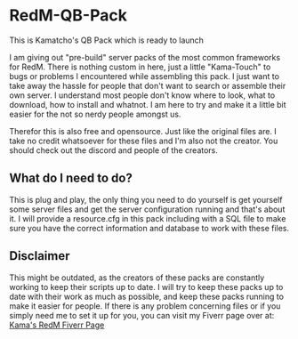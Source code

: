 # RedM-QB-Pack
This is Kamatcho's QB Pack which is ready to launch

I am giving out "pre-build" server packs of the most common frameworks for RedM. There is nothing custom in here, just a little "Kama-Touch" to bugs or problems I encountered while assembling this pack. I just want to take away the hassle for people that don't want to search or assemble their own server. I understand most people don't know where to look, what to download, how to install and whatnot. I am here to try and make it a little bit easier for the not so nerdy people amongst us. 

Therefor this is also free and opensource. Just like the original files are. I take no credit whatsoever for these files and I'm also not the creator. You should check out the discord and people of the creators. 

## What do I need to do?
This is plug and play, the only thing you need to do yourself is get yourself some server files and get the server configuration running and that's about it. I will provide a resource.cfg in this pack including with a SQL file to make sure you have the correct information and database to work with these files. 

## Disclaimer
This might be outdated, as the creators of these packs are constantly working to keep their scripts up to date. I will try to keep these packs up to date with their work as much as possible, and keep these packs running to make it easier for people. 
If there is any problem concerning files or if you simply need me to set it up for you, you can visit my Fiverr page over at: [Kama's RedM Fiverr Page](https://nl.fiverr.com/lurzkamatcho/deliver-custom-solutions-for-your-redm-environment)
